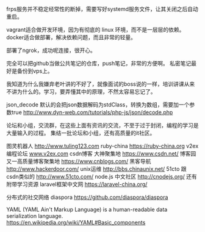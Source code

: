 frps服务并不稳定经常性的断掉，需要写好systemd服务文件，让其关闭之后自动重启。

vagrant适合做开发环境，因为有彻底的 linux 环境，而不是一层层的依赖。
docker适合做部署，解决依赖问题，而且非常的轻量。

部署了ngrok，成功呢连接，很开心。

完全可以把github当做公共笔记的仓库，push笔记，非常的方便啊。 私密笔记最好是备份到vps上。

我知道为什么我嫌弃老叶讲的不好了，就像面试的boss说的一样，培训讲课从来不讲为什么的。学习，要弄懂其中的原理，不然太容易忘记了。

json_decode 默认的会把json数据解码为stdClass，转换为数组，需要加一个参数true
http://www.dyn-web.com/tutorials/php-js/json/decode.php

论坛和小组，交流群，在这些上面有资讯的交流，不至于过于封闭，编程的学习是大量输入的过程。
集结一批论坛和小组，还有高质量的it社区。

图灵机器人 http://www.tuling123.com
ruby-china https://ruby-china.org
v2ex编程论坛 www.v2ex.com
csdn博客 大神聚集地 https://www.csdn.net/
博客园 又一高质量博客聚集地 https://www.cnblogs.com/
黑客导航  http://www.hackerdoor.com/ 
unix运维 http://bbs.chinaunix.net/
51cto 跟csdn类似的 http://www.51cto.com/ 
node.js 中文社区 http://cnodejs.org/ 还有附带学习资源
laravel框架中文网 https://laravel-china.org/

分布式的社交网络 diaspora
https://github.com/diaspora/diaspora

YAML (YAML Ain't Markup Language) is a human-readable data serialization language. 
https://en.wikipedia.org/wiki/YAML#Basic_components